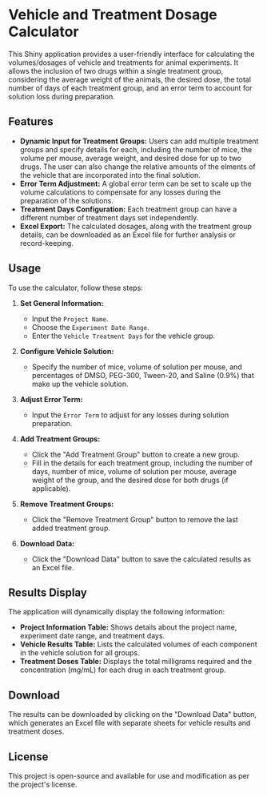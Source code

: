 # Vehicle and Treatment Dosage Calculator

This Shiny application provides a user-friendly interface for calculating the volumes/dosages of vehicle and treatments for animal experiments. It allows the inclusion of two drugs within a single treatment group, considering the average weight of the animals, the desired dose, the total number of days of each treatment group, and an error term to account for solution loss during preparation.

## Features

- **Dynamic Input for Treatment Groups:** Users can add multiple treatment groups and specify details for each, including the number of mice, the volume per mouse, average weight, and desired dose for up to two drugs. The user can also change the relative amounts of the elments of the vehicle that are incorporated into the final solution. 
- **Error Term Adjustment:** A global error term can be set to scale up the volume calculations to compensate for any losses during the preparation of the solutions.
- **Treatment Days Configuration:** Each treatment group can have a different number of treatment days set independently.
- **Excel Export:** The calculated dosages, along with the treatment group details, can be downloaded as an Excel file for further analysis or record-keeping.

## Usage

To use the calculator, follow these steps:

1. **Set General Information:**
   - Input the `Project Name`.
   - Choose the `Experiment Date Range`.
   - Enter the `Vehicle Treatment Days` for the vehicle group.

2. **Configure Vehicle Solution:**
   - Specify the number of mice, volume of solution per mouse, and percentages of DMSO, PEG-300, Tween-20, and Saline (0.9%) that make up the vehicle solution.

3. **Adjust Error Term:**
   - Input the `Error Term` to adjust for any losses during solution preparation.

4. **Add Treatment Groups:**
   - Click the "Add Treatment Group" button to create a new group.
   - Fill in the details for each treatment group, including the number of days, number of mice, volume of solution per mouse, average weight of the group, and the desired dose for both drugs (if applicable).

5. **Remove Treatment Groups:**
   - Click the "Remove Treatment Group" button to remove the last added treatment group.

6. **Download Data:**
   - Click the "Download Data" button to save the calculated results as an Excel file.

## Results Display

The application will dynamically display the following information:

- **Project Information Table:** Shows details about the project name, experiment date range, and treatment days.
- **Vehicle Results Table:** Lists the calculated volumes of each component in the vehicle solution for all groups.
- **Treatment Doses Table:** Displays the total milligrams required and the concentration (mg/mL) for each drug in each treatment group.

## Download

The results can be downloaded by clicking on the "Download Data" button, which generates an Excel file with separate sheets for vehicle results and treatment doses.

## License

This project is open-source and available for use and modification as per the project's license.
